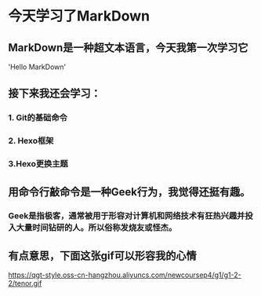 # 今天学习了MarkDown
## MarkDown是一种超文本语言，今天我第一次学习它  
'Hello MarkDown'
## 接下来我还会学习：
### 1. Git的基础命令
### 2. Hexo框架
### 3.Hexo更换主题
## 用命令行敲命令是一种Geek行为，我觉得还挺有趣。
### Geek是指极客，通常被用于形容对计算机和网络技术有狂热兴趣并投入大量时间钻研的人。所以俗称发烧友或怪杰。
## 有点意思，下面这张gif可以形容我的心情
https://qgt-style.oss-cn-hangzhou.aliyuncs.com/newcoursep4/g1/g1-2-2/tenor.gif
